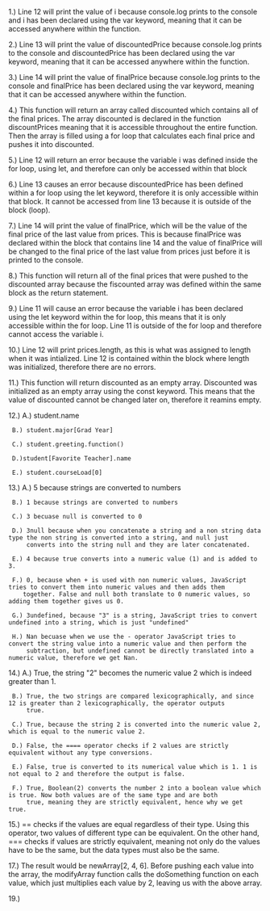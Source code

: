 
1.) Line 12 will print the value of i because console.log prints to the console and i has been declared using the var keyword, meaning that it can be accessed anywhere within the function.

2.) Line 13 will print the value of discountedPrice because console.log prints to the console and discountedPrice has been declared using the var keyword, meaning that it can be accessed anywhere within the function. 

3.) Line 14 will print the value of finalPrice because console.log prints to the console and finalPrice has been declared using the var keyword, meaning that it can be accessed anywhere within the function. 

4.) This function will return an array called discounted which contains all of the final prices. The array discounted is declared in the function discountPrices meaning that it is accessible throughout the entire function. Then the array is filled using a for loop that calculates each final price and pushes it into discounted.

5.) Line 12 will return an error because the variable i was defined inside the for loop, using let, and therefore can only be accessed within that block

6.) Line 13 causes an error because discountedPrice has been defined within a for loop using the let keyword, therefore it is only accessible within that block. It cannot be accessed from line 13 because it is outside of the block (loop).

7.) Line 14 will print the value of finalPrice, which will be the value of the final price of the last value from prices. This is because finalPrice was declared within the block that contains line 14 and the value of finalPrice will be changed to the final price of the last value from prices just before it is printed to the console.

8.) This function will return all of the final prices that were pushed to the discounted array because the fiscounted array was defined within the same block as the return statement.

9.) Line 11 will cause an error because the variable i has been declared using the let keyword within the for loop, this means that it is only accessible within the for loop. Line 11 is outside of the for loop and therefore cannot access the variable i.

10.) Line 12 will print prices.length, as this is what was assigned to length when it was intialized. Line 12 is contained within the block where length was initialized, therefore there are no errors.

11.) This function will return discounted as an empty array. Discounted was initialized as an empty array using the const keyword. This means that the value of discounted cannot be changed later on, therefore it reamins empty.

12.) A.) student.name

     B.) student.major[Grad Year]

     C.) student.greeting.function()

     D.)student[Favorite Teacher].name

     E.) student.courseLoad[0]

13.) A.) 5 because strings are converted to numbers

     B.) 1 because strings are converted to numbers

     C.) 3 becuase null is converted to 0

     D.) 3null because when you concatenate a string and a non string data type the non string is converted into a string, and null just 
         converts into the string null and they are later concatenated.

     E.) 4 because true converts into a numeric value (1) and is added to 3.

     F.) 0, because when + is used with non numeric values, JavaScript tries to convert them into numeric values and then adds them 
        together. False and null both translate to 0 numeric values, so adding them together gives us 0.

     G.) 3undefined, because "3" is a string, JavaScript tries to convert undefined into a string, which is just "undefined"

     H.) Nan becuase when we use the - operator JavaScript tries to convert the string value into a numeric value and then perform the 
         subtraction, but undefined cannot be directly translated into a numeric value, therefore we get Nan.

14.) A.) True, the string "2" becomes the numeric value 2 which is indeed greater than 1.

     B.) True, the two strings are compared lexicographically, and since 12 is greater than 2 lexicographically, the operator outputs 
         true.

     C.) True, because the string 2 is converted into the numeric value 2, which is equal to the numeric value 2.

     D.) False, the ==== operator checks if 2 values are strictly equivalent without any type conversions.

     E.) False, true is converted to its numerical value which is 1. 1 is not equal to 2 and therefore the output is false.

     F.) True, Boolean(2) converts the number 2 into a boolean value which is true. Now both values are of the same type and are both 
         true, meaning they are strictly equivalent, hence why we get true.

15.) == checks if the values are equal regardless of their type. Using this operator, two values of different type can be equivalent. 
      On the other hand, === checks if values are strictly equivalent, meaning not only do the values have to be the same, but the data 
      types must also be the same.

17.) The result would be newArray[2, 4, 6]. Before pushing each value into the array, the modifyArray function calls the doSomething 
     function on each value, which just multiplies each value by 2, leaving us with the above array.

19.) 

     
  
